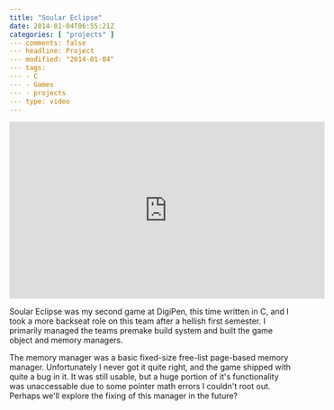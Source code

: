 ```yaml
---
title: "Soular Eclipse"
date: 2014-01-04T06:55:21Z
categories: [ "projects" ]
--- comments: false
--- headline: Project
--- modified: "2014-01-04"
--- tags:
--- - C
--- - Games
--- - projects
--- type: video
---
```


<iframe width="560" height="315" src="https://www.youtube.com/embed/A-eomzCX4ic?controls=0" frameborder="0" allowfullscreen></iframe>

Soular Eclipse was my second game at DigiPen, this time written in C, and I took a more backseat role on this team after a hellish first semester. I primarily managed the teams premake build system and built the game object and memory managers.

The memory manager was a basic fixed-size free-list page-based memory manager. Unfortunately I never got it quite right, and the game shipped with quite a bug in it. It was still usable, but a huge portion of it's functionality was unaccessable due to some pointer math errors I couldn't root out. Perhaps we'll explore the fixing of this manager in the future?
